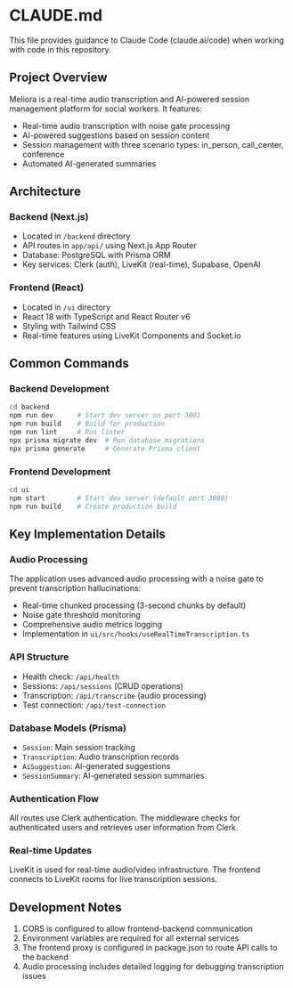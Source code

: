 # CLAUDE.md

This file provides guidance to Claude Code (claude.ai/code) when working with code in this repository.

## Project Overview

Meliora is a real-time audio transcription and AI-powered session management platform for social workers. It features:
- Real-time audio transcription with noise gate processing
- AI-powered suggestions based on session content
- Session management with three scenario types: in_person, call_center, conference
- Automated AI-generated summaries

## Architecture

### Backend (Next.js)
- Located in `/backend` directory
- API routes in `app/api/` using Next.js App Router
- Database: PostgreSQL with Prisma ORM
- Key services: Clerk (auth), LiveKit (real-time), Supabase, OpenAI

### Frontend (React)
- Located in `/ui` directory
- React 18 with TypeScript and React Router v6
- Styling with Tailwind CSS
- Real-time features using LiveKit Components and Socket.io

## Common Commands

### Backend Development
```bash
cd backend
npm run dev      # Start dev server on port 3001
npm run build    # Build for production
npm run lint     # Run linter
npx prisma migrate dev  # Run database migrations
npx prisma generate     # Generate Prisma client
```

### Frontend Development
```bash
cd ui
npm start        # Start dev server (default port 3000)
npm run build    # Create production build
```

## Key Implementation Details

### Audio Processing
The application uses advanced audio processing with a noise gate to prevent transcription hallucinations:
- Real-time chunked processing (3-second chunks by default)
- Noise gate threshold monitoring
- Comprehensive audio metrics logging
- Implementation in `ui/src/hooks/useRealTimeTranscription.ts`

### API Structure
- Health check: `/api/health`
- Sessions: `/api/sessions` (CRUD operations)
- Transcription: `/api/transcribe` (audio processing)
- Test connection: `/api/test-connection`

### Database Models (Prisma)
- `Session`: Main session tracking
- `Transcription`: Audio transcription records
- `AiSuggestion`: AI-generated suggestions
- `SessionSummary`: AI-generated session summaries

### Authentication Flow
All routes use Clerk authentication. The middleware checks for authenticated users and retrieves user information from Clerk.

### Real-time Updates
LiveKit is used for real-time audio/video infrastructure. The frontend connects to LiveKit rooms for live transcription sessions.

## Development Notes

1. CORS is configured to allow frontend-backend communication
2. Environment variables are required for all external services
3. The frontend proxy is configured in package.json to route API calls to the backend
4. Audio processing includes detailed logging for debugging transcription issues